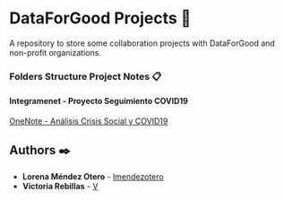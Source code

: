 # DataForGood Projects 🚀
A repository to store some collaboration projects with DataForGood and non-profit organizations.


### Folders Structure Project Notes 📋


#### Integramenet - Proyecto Seguimiento COVID19


[OneNote - Análisis Crisis Social y COVID19](https://onedrive.live.com/redir?resid=ED1967779D009305%21262&page=Edit&wd=target%28Introducci%C3%B3n.one%7C%2FDescripci%C3%B3n%20%20Objetivos%7Cc647c425-6f6f-4782-a5f0-bf680a4c38d2%2F%29) 


## Authors ✒️

* **Lorena Méndez Otero** - [lmendezotero](https://github.com/lmendezotero) 
* **Victoria Rebillas** - [V](https://github.com/) 
